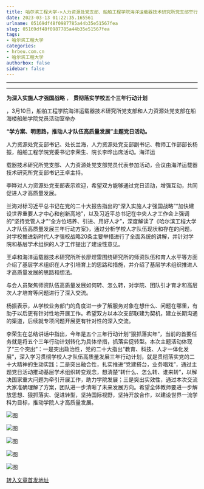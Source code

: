 ```yaml
---
title: 哈尔滨工程大学->人力资源处党支部、船舶工程学院海洋运载器技术研究所党支部举行联合主题党日活动 | hrbeu.com.cn
date: 2023-03-13 01:22:35.165561
urlname: 05169df48f0987785a44b35e51567fea
slug: 05169df48f0987785a44b35e51567fea
tags: 
- 哈尔滨工程大学
categories:
- hrbeu.com.cn
- 哈尔滨工程大学
authorbox: false
sidebar: false
---
```

****

****

**为深入实施人才强国战略** ， **贯彻落实学校五个三年行动计划**

，3月10日，船舶工程学院海洋运载器技术研究所党支部和人力资源处党支部在船海楼船舶学院党员活动室举办

**“学方案、明思路，推动人才队伍高质量发展”主题党日活动。**

人力资源处党支部书记、处长兰海，人力资源处党支部副书记、教师工作部部长杨振，船舶工程学院党委书记李荣生、院长李晔出席活动。海洋运
<!--more-->
载器技术研究所党支部、人力资源处党支部党员代表参加活动，会议由海洋运载器技术研究所党支部书记王卓主持。

李晔对人力资源处党支部表示欢迎，希望双方能够通过党日活动，增强互动，共同促进人才高质量发展。

兰海对标习近平总书记在党的二十大报告指出的“深入实施人才强国战略”“加快建设世界重要人才中心和创新高地”，以及习近平总书记在中央人才工作会上强调的“坚持党管人才”“全方位培养、引进、用好人才”，深度解读了《哈尔滨工程大学人才队伍高质量发展三年行动方案》，通过分析学校人才队伍现状和存在的问题，对学校推进新时代人才强校战略20条主要举措进行了全面系统的讲解，并针对学院和基层学术组织的人才工作提出了建设性意见。

王卓和海洋运载器技术研究所所长廖煜雷围绕研究所的师资队伍和育人水平等方面介绍了基层学术组织在人才引培育上的思路和措施，并介绍了基层学术组织推进人才高质量发展的思路和想法。

与会人员聚焦师资队伍高质量发展如何转、怎么转，对学院、团队引才育才和高层次人才培育等问题进行了深入交流。

杨振表示，从学校业务部门的角度进一步了解服务对象在想什么、问题在哪里，有助于以后更有针对性地开展工作。希望双方以本次支部联建为契机，建立长期沟通的渠道，后续就专项问题开展更有针对性的深入交流。

李荣生在总结讲话中指出，今年是五个三年行动计划“狠抓落实年”，当前的首要任务就是将五个三年行动计划转化为具体举措，抓落实促转型。本次主题活动体现了“三个突出”：一是突出政治性，党的二十大指出“教育、科技、人才一体化发展”，深入学习贯彻学校人才队伍高质量发展三年行动计划，就是贯彻落实党的二十大精神的生动实践；二是突出融合性，扎实推进“党建搭台，业务唱戏”，通过主题党日活动推动基层学术组织转变观念，想清楚“转什么、怎么转、谁来转”，以解决国家重大问题为牵引开展工作，助力学院发展；三是突出实效性，通过本次交流大家准确理解了方案，团队进一步清晰了未来发展方向。希望全体教师要进一步解放思想、狠抓落实、促进转型，坚持国际视野，坚持开放合作，以建设世界一流学科为目标，推动学院人才高质量发展。

![图](http://gongxue.cn/__local/B/23/78/96B772D4442CEBF59A34159FCD8_ABCA0A64_242AF.jpg)

![图](http://gongxue.cn/__local/5/C0/42/D7BA5F285B0C70D1E3BBED6B72F_D2CB8401_23D75.jpg)

![图](http://gongxue.cn/__local/A/43/F1/AD45ED9D80E33A387AC04922426_5EE187B3_22D01.jpg)

![图](http://gongxue.cn/__local/B/B0/5B/C2FCA6BE082AA03BCD881A0A0CC_253DB94E_31B13.jpg)

![图](http://gongxue.cn/__local/D/C6/87/CE34096311BF4FCAA1ADE3F7AAA_68DE1CD9_3041E.jpg)

[转入文章首发地址](http://gongxue.cn/info/1141/74789.htm)